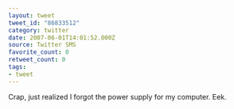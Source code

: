 ```yaml
---
layout: tweet
tweet_id: "86833512"
category: twitter
date: 2007-06-01T14:01:52.000Z
source: Twitter SMS
favorite_count: 0
retweet_count: 0
tags:
- tweet
---
```


Crap, just realized I forgot the power supply for my computer. Eek.
